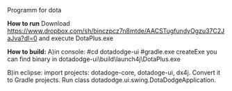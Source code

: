Programm for dota

<b>How to run</b>
Download https://www.dropbox.com/sh/binczpcz7n8mtde/AACSTugfundyOgzu37C2JaJva?dl=0 and execute DotaPlus.exe

<b>How to build:</b>
A)in console:
 #cd dotadodge-ui
 #gradle.exe createExe
you can find binary in dotadodge-ui\build\launch4j\DotaPlus.exe

B)in eclipse:
import projects: dotadoge-core, dotadoge-ui, dx4j. Convert it to Gradle projects. Run class dotadodge.ui.swing.DotaDodgeApplication.
